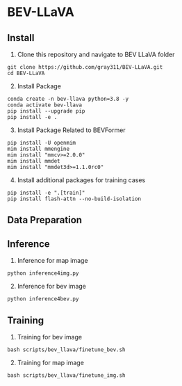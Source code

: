 # BEV-LLaVA


## Install

1. Clone this repository and navigate to BEV LLaVA folder

```
git clone https://github.com/gray311/BEV-LLaVA.git
cd BEV-LLaVA
```

2. Install Package
```
conda create -n bev-llava python=3.8 -y
conda activate bev-llava
pip install --upgrade pip
pip install -e .
```

3. Install Package Related to BEVFormer
```
pip install -U openmim
mim install mmengine
mim install "mmcv>=2.0.0"
mim install mmdet
mim install "mmdet3d>=1.1.0rc0"
```

4. Install additional packages for training cases
```
pip install -e ".[train]"
pip install flash-attn --no-build-isolation
```

## Data Preparation


## Inference

1. Inference for map image
```
python inference4img.py
```

2. Inference for bev image
```
python inference4bev.py
```

## Training

1. Training for bev image
```
bash scripts/bev_llava/finetune_bev.sh
```

2. Training for map image
```
bash scripts/bev_llava/finetune_img.sh
```

